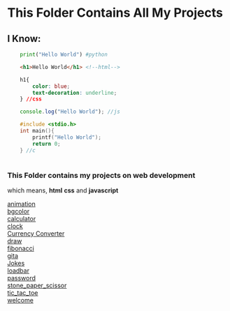 # This Folder Contains All My Projects


## I Know:
```python
    print("Hello World") #python
```
```html
    <h1>Hello World</h1> <!--html-->
```
```css
    h1{
        color: blue;
        text-decoration: underline;
    } //css
```
```javascript
    console.log("Hello World"); //js
```
```c
    #include <stdio.h>
    int main(){
        printf("Hello World");
        return 0;
    } //c
```

#
### This Folder contains my projects on web development
which means, **html** **css** and **javascript**
>
[animation](/Random/animation/index.html)<br>
[bgcolor](/Random/bgcolor/index.html)<br>
[calculator](/Random/calculator/index.html)<br>
[clock](/Random/clock/index.html)<br>
[Currency Converter](/Random/Currency_Converter/index.html)<br>
[draw](/Random/draw/index.html)<br>
[fibonacci](/Random/fibonacci/index.html)<br>
[gita](/Random/gita/index.html)<br>
[Jokes](/Random/Jokes/index.html)<br>
[loadbar](/Random/loadbar/index.html)<br>
[password](/Random/pw/index.html)<br>
[stone_paper_scissor](/Random/stone_paper_scissor/index.html)<br>
[tic_tac_toe](/Random/tic_tac_toe/index.html)<br>
[welcome](/Random/welcome/index.html)<br>